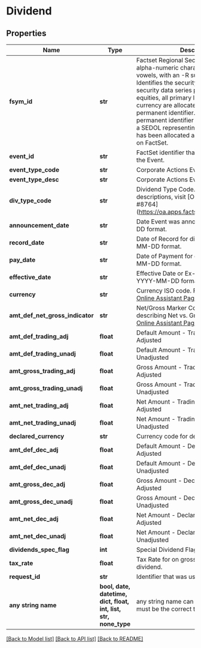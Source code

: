 # Dividend


## Properties
Name | Type | Description | Notes
------------ | ------------- | ------------- | -------------
**fsym_id** | **str** | Factset Regional Security Identifier. Six alpha-numeric characters, excluding vowels, with an -R suffix (XXXXXX-R). Identifies the security&#39;s best regional security data series per currency. For equities, all primary listings per region and currency are allocated a regional-level permanent identifier. The regional-level permanent identifier will be available once a SEDOL representing the region/currency has been allocated and the identifiers are on FactSet. | [optional] 
**event_id** | **str** | FactSet identifier that uniquely identifies the Event. | [optional] 
**event_type_code** | **str** | Corporate Actions Event type code. | [optional] 
**event_type_desc** | **str** | Corporate Actions Event type description. | [optional] 
**div_type_code** | **str** | Dividend Type Code. For code descriptions, visit [Online Assistant Page #8764] (https://oa.apps.factset.com/pages/8764).  | [optional] 
**announcement_date** | **str** | Date Event was announced in YYYY-MM-DD format. | [optional] 
**record_date** | **str** | Date of Record for distribution in YYYY-MM-DD format. | [optional] 
**pay_date** | **str** | Date of Payment for distribution in YYYY-MM-DD format. | [optional] 
**effective_date** | **str** | Effective Date or Ex-Date of distribution in YYYY-MM-DD format. | [optional] 
**currency** | **str** | Currency ISO code. For more details, visit [Online Assistant Page #1470](https://oa.apps.factset.com/pages/1470). | [optional] 
**amt_def_net_gross_indicator** | **str** | Net/Gross Marker Code. For details describing Net vs. Gross dividends, visit [Online Assistant Page #11512](https://oa.apps.factset.com/pages/11512). | [optional] 
**amt_def_trading_adj** | **float** | Default Amount - Trading Currency, Split Adjusted | [optional] 
**amt_def_trading_unadj** | **float** | Default Amount - Trading Currency, Unadjusted | [optional] 
**amt_gross_trading_adj** | **float** | Gross Amount - Trading Currency, Split Adjusted  | [optional] 
**amt_gross_trading_unadj** | **float** | Gross Amount - Trading Currency, Unadjusted  | [optional] 
**amt_net_trading_adj** | **float** | Net Amount - Trading Currency, Split Adjusted | [optional] 
**amt_net_trading_unadj** | **float** | Net Amount - Trading Currency, Unadjusted | [optional] 
**declared_currency** | **str** | Currency code for declared dividend. | [optional] 
**amt_def_dec_adj** | **float** | Default Amount - Declared Currency, Split Adjusted | [optional] 
**amt_def_dec_unadj** | **float** | Default Amount - Declared Currency, Unadjusted | [optional] 
**amt_gross_dec_adj** | **float** | Gross Amount - Declared Currency, Split Adjusted  | [optional] 
**amt_gross_dec_unadj** | **float** | Gross Amount - Declared Currency, Unadjusted  | [optional] 
**amt_net_dec_adj** | **float** | Net Amount - Declared Currency, Split Adjusted  | [optional] 
**amt_net_dec_unadj** | **float** | Net Amount - Declared Currency, Unadjusted  | [optional] 
**dividends_spec_flag** | **int** | Special Dividend Flag - 1&#x3D;Yes, 0&#x3D;No | [optional] 
**tax_rate** | **float** | Tax Rate for on gross dividend for net dividend. | [optional] 
**request_id** | **str** | Identifier that was used for the request. | [optional] 
**any string name** | **bool, date, datetime, dict, float, int, list, str, none_type** | any string name can be used but the value must be the correct type | [optional]

[[Back to Model list]](../README.md#documentation-for-models) [[Back to API list]](../README.md#documentation-for-api-endpoints) [[Back to README]](../README.md)



